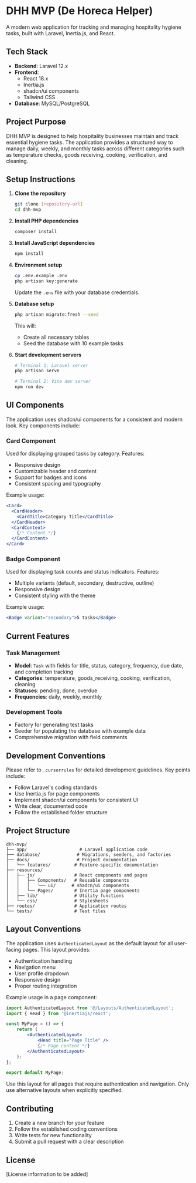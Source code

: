 # DHH MVP (De Horeca Helper)

A modern web application for tracking and managing hospitality hygiene tasks, built with Laravel, Inertia.js, and React.

## Tech Stack

- **Backend**: Laravel 12.x
- **Frontend**: 
  - React 18.x
  - Inertia.js
  - shadcn/ui components
  - Tailwind CSS
- **Database**: MySQL/PostgreSQL

## Project Purpose

DHH MVP is designed to help hospitality businesses maintain and track essential hygiene tasks. The application provides a structured way to manage daily, weekly, and monthly tasks across different categories such as temperature checks, goods receiving, cooking, verification, and cleaning.

## Setup Instructions

1. **Clone the repository**
   ```bash
   git clone [repository-url]
   cd dhh-mvp
   ```

2. **Install PHP dependencies**
   ```bash
   composer install
   ```

3. **Install JavaScript dependencies**
   ```bash
   npm install
   ```

4. **Environment setup**
   ```bash
   cp .env.example .env
   php artisan key:generate
   ```
   Update the `.env` file with your database credentials.

5. **Database setup**
   ```bash
   php artisan migrate:fresh --seed
   ```
   This will:
   - Create all necessary tables
   - Seed the database with 10 example tasks

6. **Start development servers**
   ```bash
   # Terminal 1: Laravel server
   php artisan serve
   
   # Terminal 2: Vite dev server
   npm run dev
   ```

## UI Components

The application uses shadcn/ui components for a consistent and modern look. Key components include:

### Card Component
Used for displaying grouped tasks by category. Features:
- Responsive design
- Customizable header and content
- Support for badges and icons
- Consistent spacing and typography

Example usage:
```jsx
<Card>
  <CardHeader>
    <CardTitle>Category Title</CardTitle>
  </CardHeader>
  <CardContent>
    {/* Content */}
  </CardContent>
</Card>
```

### Badge Component
Used for displaying task counts and status indicators. Features:
- Multiple variants (default, secondary, destructive, outline)
- Responsive design
- Consistent styling with the theme

Example usage:
```jsx
<Badge variant="secondary">5 tasks</Badge>
```

## Current Features

### Task Management
- **Model**: `Task` with fields for title, status, category, frequency, due date, and completion tracking
- **Categories**: temperature, goods_receiving, cooking, verification, cleaning
- **Statuses**: pending, done, overdue
- **Frequencies**: daily, weekly, monthly

### Development Tools
- Factory for generating test tasks
- Seeder for populating the database with example data
- Comprehensive migration with field comments

## Development Conventions

Please refer to `.cursorrules` for detailed development guidelines. Key points include:

- Follow Laravel's coding standards
- Use Inertia.js for page components
- Implement shadcn/ui components for consistent UI
- Write clear, documented code
- Follow the established folder structure

## Project Structure

```
dhh-mvp/
├── app/                    # Laravel application code
├── database/              # Migrations, seeders, and factories
├── docs/                  # Project documentation
│   └── features/         # Feature-specific documentation
├── resources/
│   ├── js/               # React components and pages
│   │   ├── Components/   # Reusable components
│   │   │   └── ui/      # shadcn/ui components
│   │   └── Pages/        # Inertia page components
│   ├── lib/              # Utility functions
│   └── css/              # Stylesheets
├── routes/               # Application routes
└── tests/                # Test files
```

## Layout Conventions

The application uses `AuthenticatedLayout` as the default layout for all user-facing pages. This layout provides:

- Authentication handling
- Navigation menu
- User profile dropdown
- Responsive design
- Proper routing integration

Example usage in a page component:
```jsx
import AuthenticatedLayout from '@/Layouts/AuthenticatedLayout';
import { Head } from '@inertiajs/react';

const MyPage = () => {
    return (
        <AuthenticatedLayout>
            <Head title="Page Title" />
            {/* Page content */}
        </AuthenticatedLayout>
    );
};

export default MyPage;
```

Use this layout for all pages that require authentication and navigation. Only use alternative layouts when explicitly specified.

## Contributing

1. Create a new branch for your feature
2. Follow the established coding conventions
3. Write tests for new functionality
4. Submit a pull request with a clear description

## License

[License information to be added]
